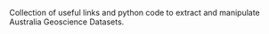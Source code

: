 Collection of useful links and python code to extract and manipulate Australia Geoscience Datasets.
